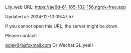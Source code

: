 Lily_web URL: https://ae6d-61-165-102-156.ngrok-free.app

Updated at: 2024-12-10 09:47:57

If you cannot open this URL, the server might be down.

Please contact: 

goley04@foxmail.com Or Wechat:GL_yeaH